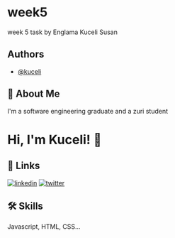 # week5

week 5 task by Englama Kuceli Susan

## Authors

- [@kuceli](https://github.com/kuceli)

## 🚀 About Me

I'm a software engineering graduate and a zuri student

# Hi, I'm Kuceli! 👋

## 🔗 Links

[![linkedin](https://img.shields.io/badge/linkedin-0A66C2?style=for-the-badge&logo=linkedin&logoColor=white)](https://www.linkedin.com/in/kucelienglama/)
[![twitter](https://img.shields.io/badge/twitter-1DA1F2?style=for-the-badge&logo=twitter&logoColor=white)](https://twitter.com/englama_)

## 🛠 Skills

Javascript, HTML, CSS...
